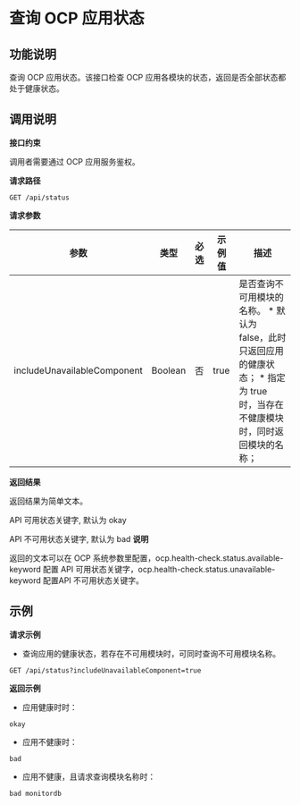 查询 OCP 应用状态 
================================



**功能说明** 
-----------------------------

查询 OCP 应用状态。该接口检查 OCP 应用各模块的状态，返回是否全部状态都处于健康状态。

**调用说明** 
-----------------------------

**接口约束** 

调用者需要通过 OCP 应用服务鉴权。

**请求路径** 

`GET /api/status`

**请求参数** 


|             参数              |   类型    | 必选 | 示例值  |                                                                                        描述                                                                                         |
|-----------------------------|---------|----|------|-----------------------------------------------------------------------------------------------------------------------------------------------------------------------------------|
| includeUnavailableComponent | Boolean | 否  | true | 是否查询不可用模块的名称。 * 默认为 false，此时只返回应用的健康状态；   * 指定为 true 时，当存在不健康模块时，同时返回模块的名称；    |



**返回结果** 

返回结果为简单文本。

API 可用状态关键字, 默认为 okay

API 不可用状态关键字, 默认为 bad
**说明**

返回的文本可以在 OCP 系统参数里配置，ocp.health-check.status.available-keyword 配置 API 可用状态关键字，ocp.health-check.status.unavailable-keyword 配置API 不可用状态关键字。

**示例** 
---------------------------

**请求示例** 

* 查询应用的健康状态，若存在不可用模块时，可同时查询不可用模块名称。

  




```code
GET /api/status?includeUnavailableComponent=true
```



**返回示例** 

* 应用健康时时：

  




```code
okay
```



* 应用不健康时：

  




```code
bad
```



* 应用不健康，且请求查询模块名称时：

  




```code
bad monitordb
```



